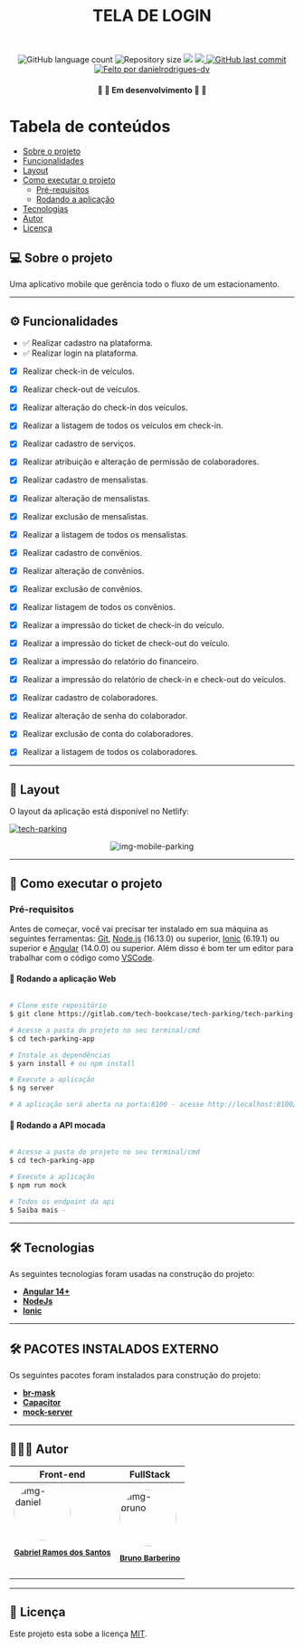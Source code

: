 <h1 align="center">TELA DE LOGIN </h1>			
<br>
<p align="center">
  <img alt="GitHub language count" src="https://img.shields.io/github/languages/count/danielrodrigues-dv/moments-angular?style=flat-square&&color=%2304D361" />
  <img alt="Repository size" src="https://img.shields.io/github/repo-size/danielrodrigues-dv/moments-angular?style=flat-square" />
  <img src="https://img.shields.io/github/stars/danielrodrigues-dv/moments-angular?style=flat-square" />
	<a href="https://github.com/danielrodrigues-dv/moments-angular/blob/master/LICENSE">
  <img src="https://img.shields.io/github/license/danielrodrigues-dv/moments-angular?style=flat-square&" />
	</a>
  <a href="https://github.com/danielrodrigues-dv/moments-angular/commits/main">
    <img alt="GitHub last commit" src="https://img.shields.io/github/last-commit/danielrodrigues-dv/angular-moments?style=flat-square&">
  </a>
  <a href="https://github.com/danielrodrigues-dv">
    <img alt="Feito por danielrodrigues-dv" src="https://img.shields.io/badge/feito%20por-Daniel%20Rodrigues-%237519C1?style=flat-square&">
  </a>
</p>

<h4 align="center">🚧 🚀 Em desenvolvimento 🚀 🚧</h4>

Tabela de conteúdos
=================
<!--ts-->
   * [Sobre o projeto](#-sobre-o-projeto)
   * [Funcionalidades](#%EF%B8%8F-funcionalidades)
   * [Layout](#-layout)
   * [Como executar o projeto](#-como-executar-o-projeto)
     * [Pré-requisitos](#pré-requisitos)
     * [Rodando a aplicação](#-Rodando-a-aplicação-Web)
   * [Tecnologias](#-tecnologias)
   * [Autor](#-autor)
   * [Licença](#-licença)
<!--te-->


## 💻 Sobre o projeto

 Uma aplicativo mobile que gerência todo o fluxo de um estacionamento.

---

## ⚙️ Funcionalidades

- :white_check_mark: Realizar cadastro na plataforma.
- :white_check_mark: Realizar login na plataforma.
- [x] Realizar check-in de veículos.   
- [x] Realizar check-out de veículos.
- [x] Realizar alteração do check-in dos veículos.
- [x] Realizar a listagem de todos os veículos em check-in.
- [x] Realizar cadastro de serviços.
- [x] Realizar atribuição e alteração de permissão de colaboradores.
- [x] Realizar cadastro de mensalistas.
- [x] Realizar alteração de mensalistas.
- [x] Realizar exclusão de mensalistas.
- [x] Realizar a listagem de todos os mensalistas.
- [x] Realizar cadastro de convênios.
- [x] Realizar alteração de convênios.
- [x] Realizar exclusão de convênios.
- [x] Realizar listagem de todos os convênios.
- [x] Realizar a impressão do ticket de check-in do veículo. 
- [x] Realizar a impressão do ticket de check-out do veículo.
- [x] Realizar a impressão do relatório do financeiro.
- [x] Realizar a impressão do relatório de check-in e check-out do veículos.
- [x] Realizar cadastro de colaboradores.
- [x] Realizar alteração de senha do colaborador.
- [x] Realizar exclusão de conta do colaboradores.
- [x] Realizar a listagem de todos os colaboradores.

 

 
---

## 🎨 Layout

O layout da aplicação está disponível no Netlify:

<a href="https://www.figma.com/file/F6rIr0iAg4vey5bOLtT4el/Tech-Parking?node-id=0%3A1">
  <img alt="tech-parking" src="https://img.shields.io/badge/Acessar%20Layout%20-aqui-%2304D361?style=flat-square">
</a>

<p align="center" style="display: flex; align-items: flex-start; justify-content: center;">
  <img alt="img-mobile-parking" title="#Mobile" src="https://cdn.discordapp.com/attachments/981619011215319081/1024654312321847346/img-project.png" />
</p>

---

## 🚀 Como executar o projeto

### Pré-requisitos

Antes de começar, você vai precisar ter instalado em sua máquina as seguintes ferramentas:
[Git](https://git-scm.com), [Node.js](https://nodejs.org/en/) (16.13.0) ou superior, [Ionic](https://ionicframework.com/docs) (6.19.1) ou superior e [Angular](https://angular.io/) (14.0.0) ou superior. 
Além disso é bom ter um editor para trabalhar com o código como [VSCode](https://code.visualstudio.com/).



#### 🧭 Rodando a aplicação Web
```bash

# Clone este repositório
$ git clone https://gitlab.com/tech-bookcase/tech-parking/tech-parking-app.git](https://github.com/danielrodrigues-dv/tech-parking.git

# Acesse a pasta do projeto no seu terminal/cmd
$ cd tech-parking-app

# Instale as dependências
$ yarn install # ou npm install

# Execute a aplicação
$ ng server

# A aplicação será aberta na porta:8100 - acesse http://localhost:8100/login

```


#### 🧭 Rodando a API mocada 
```bash

# Acesse a pasta do projeto no seu terminal/cmd
$ cd tech-parking-app

# Execute a aplicação
$ npm run mock

# Todos os endpoint da api
$ Saiba mais - 

```
---

## 🛠 Tecnologias

As seguintes tecnologias foram usadas na construção do projeto:

-   **[Angular 14+](https://angular.io/)** 
-   **[NodeJs](https://nodejs.org/)**
-   **[Ionic](https://ionicframework.com/docs/cli)**
---

## 🛠 PACOTES INSTALADOS EXTERNO

Os seguintes pacotes foram instalados para construção do projeto:

-   **[br-mask](https://github.com/amarkes/br-mask)** 
-   **[Capacitor](https://ionicframework.com/docs/cli/commands/capacitor-run)**
-   **[mock-server](https://www.mock-server.com/)**
---

## 🦸🏻‍♂️ Autor

<table>
<thead>
<th>Front-end</th>
<th>FullStack</th>
</thead>
<tbody>
<tr>
<td><a href="https://github.com/danielrodrigues-dv">
 <img style="border-radius: 50%;" src="https://avatars.githubusercontent.com/u/41621213?v=4" width="100px;" alt="img-daniel"/>
 <br>
  <sub><b><p>Gabriel Ramos dos Santos</p></b></sub></a>
 <br /></td>
 <td><a href="https://github.com/barberino"> 
 <img style="border-radius: 50%;" src="https://avatars.githubusercontent.com/u/2354115?v=4" width="100px;" alt="img-bruno"/>
  <br>
  <sub><b><p>Bruno Barberino</p></b></sub></a></td>
</tr>




</tbody>

</table>

---

## 📝 Licença

Este projeto esta sobe a licença [MIT](./LICENSE).
